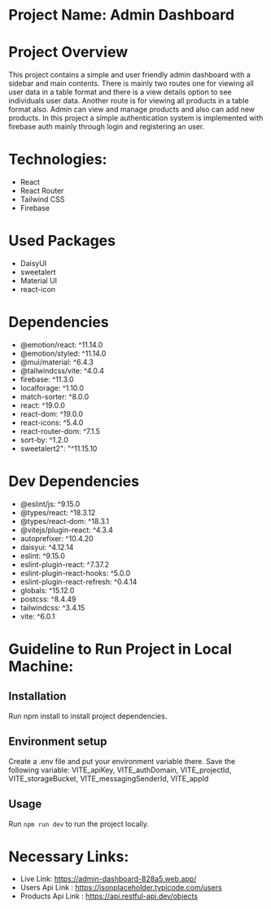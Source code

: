 # Project Name: Admin Dashboard

# Project Overview

This project contains a simple and user friendly admin dashboard with a sidebar and main contents. There is mainly two routes one for viewing all user data in a table format and there is a view details option to see individuals user data. Another route is for viewing all products in a table format also. Admin can view and manage products and also can add new products. In this project a simple authentication system is implemented with firebase auth mainly through login and registering an user.


# Technologies: 
* React
* React Router
* Tailwind CSS
* Firebase

# Used Packages
* DaisyUI
* sweetalert
* Material UI
* react-icon

# Dependencies

* @emotion/react: ^11.14.0
* @emotion/styled: ^11.14.0
* @mui/material: ^6.4.3
* @tailwindcss/vite: ^4.0.4
* firebase: ^11.3.0
* localforage: ^1.10.0
* match-sorter: ^8.0.0
* react: ^19.0.0
* react-dom: ^19.0.0
* react-icons: ^5.4.0
* react-router-dom: ^7.1.5
* sort-by: ^1.2.0
* sweetalert2": "^11.15.10



# Dev Dependencies

* @eslint/js: ^9.15.0
* @types/react: ^18.3.12
* @types/react-dom: ^18.3.1
* @vitejs/plugin-react: ^4.3.4
* autoprefixer: ^10.4.20
* daisyui: ^4.12.14
* eslint: ^9.15.0
* eslint-plugin-react: ^7.37.2
* eslint-plugin-react-hooks: ^5.0.0
* eslint-plugin-react-refresh: ^0.4.14
* globals: ^15.12.0
* postcss: ^8.4.49
* tailwindcss: ^3.4.15
* vite: ^6.0.1


# Guideline to Run Project in Local Machine:

## Installation

Run npm install to install project dependencies.

## Environment setup
Create a .env file and put your environment variable there. Save the following variable:
VITE_apiKey,
VITE_authDomain,
VITE_projectId,
VITE_storageBucket,
VITE_messagingSenderId,
VITE_appId

## Usage
Run `npm run dev` to run the project locally.


# Necessary Links:

* Live Link: https://admin-dashboard-828a5.web.app/
* Users Api Link : https://jsonplaceholder.typicode.com/users
* Products Api Link : https://api.restful-api.dev/objects
